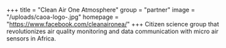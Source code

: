 +++
title = "Clean Air One Atmosphere"
group = "partner"
image = "/uploads/caoa-logo-.jpg"
homepage = "https://www.facebook.com/cleanaironea/"
+++
Citizen science group that revolutionizes air quality monitoring and data communication with micro air sensors in Africa.
